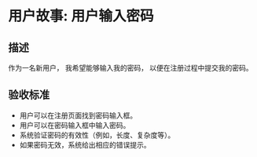# 用户故事: 用户输入密码

## 描述

作为一名新用户，
我希望能够输入我的密码，
以便在注册过程中提交我的密码。

## 验收标准

- 用户可以在注册页面找到密码输入框。
- 用户可以在密码输入框中输入密码。
- 系统验证密码的有效性（例如，长度、复杂度等）。
- 如果密码无效，系统给出相应的错误提示。
